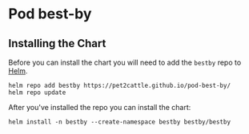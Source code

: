 # Pod best-by

## Installing the Chart

Before you can install the chart you will need to add the `bestby` repo to [Helm](https://helm.sh/).

```shell
helm repo add bestby https://pet2cattle.github.io/pod-best-by/
helm repo update
```

After you've installed the repo you can install the chart:

```shell
helm install -n bestby --create-namespace bestby bestby/bestby
```
